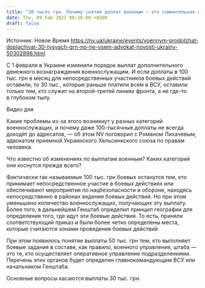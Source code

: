 ```yaml
---
title: "30 тысяч грн. Почему снятие доплат военным — это сомнительная идея, объясняет адвокат"
date: Thu, 09 Feb 2023 08:36:00 +0200
draft: false
---
```

Источник: Новое Время https://nv.ua/ukraine/events/voennym-prodolzhat-doplachivat-30-tysyach-grn-no-ne-vsem-advokat-novosti-ukrainy-50302898.html


С 1 февраля в Украине изменили порядок выплат дополнительного денежного вознаграждения военнослужащим. И если доплаты в 100 тыс. грн в месяц для непосредственных участников боевых действий оставили, то 30 тыс., которые раньше платили всем в ВСУ, оставили только тем, кто служит на второй-третей линиях фронта, а не где-то в глубоком тылу.

  Видео дня   

Какие проблемы из-за этого возникнут у разных категорий военнослужащих, и почему даже 100-тысячные доплаты не всегда доходят до адресатов, — об этом NV поговорил с Романом Лихачевым, адвокатом приемной Украинского Хельсинкского союза по правам человека.

Что известно об изменениях по выплатам военным? Каких категорий они коснутся прежде всего?

Фактически так называемые 100 тыс. грн боевых останутся тем, кто принимает непосредственное участие в боевых действиях или обеспечивают мероприятия по нацбезопасности и обороне, находясь непосредственно в районах ведения боевых действий. Но при этом уменьшено количество военнослужащих, получающих эту выплату. Более того, в дальнейшем Генштаб определил принцип географии для определения того, где идут эти боевые действия. То есть, приняли соответствующий приказ и были более четко определены места, которые считаются зонами проведения боевых действий.

При этом появилось понятие выплаты 50 тыс. грн тем, кто выполняет боевые задания в составе, как правило, военного управления, штаба — это те, кто осуществляет оперативное управление подразделениями. Перечень этих органов будет определен главнокомандующим ВСУ или начальником Генштаба.

 Основные вопросы касаются выплаты 30 тыс. грн.
